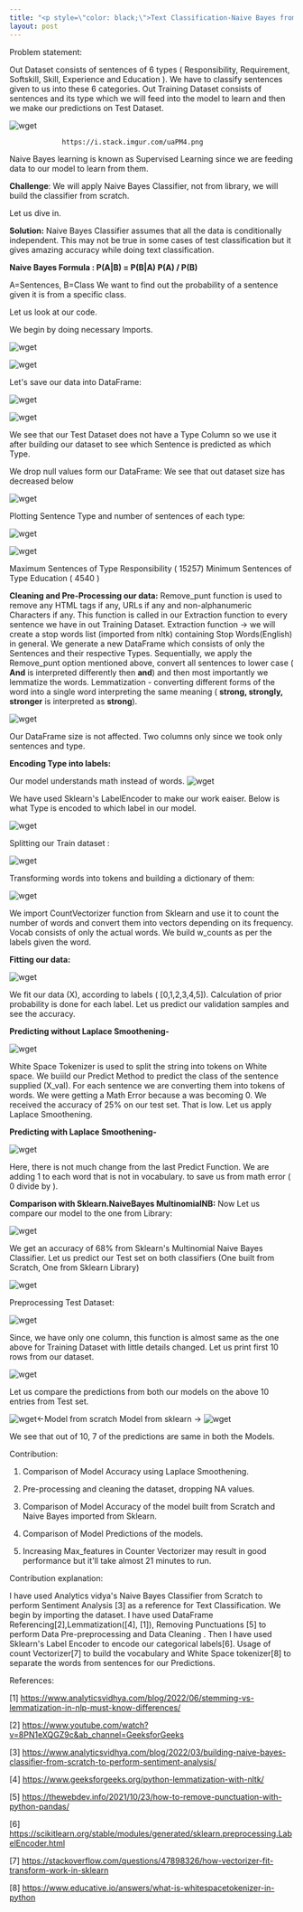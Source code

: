 ```yaml
---
title: "<p style=\"color: black;\">Text Classification-Naive Bayes from Scratch</p>"
layout: post
---
```

Problem statement: 

Out Dataset consists of sentences of 6 types ( Responsibility, Requirement, Softskill, Skill, Experience and Education ). We have to classify sentences given to us into these 6 categories. Out Training Dataset consists of sentences and its type which we will feed into the model to learn and then we make our predictions on Test Dataset. 

![wget](https://github.com/deejachhabra/deejachhabra.github.io/raw/master/_posts/t1.png)

                 https://i.stack.imgur.com/uaPM4.png

Naive Bayes learning is known as Supervised Learning since we are feeding data to our model to learn from them. 

<b>Challenge</b>: We will apply Naive Bayes Classifier, not from library, we will build the classifier from scratch. 

Let us dive in. 

<b>Solution:</b> Naive Bayes Classifier assumes that all the data is conditionally independent. This may not be true in some cases of test classification but it gives amazing accuracy while doing text classification.

<b>Naive Bayes Formula : P(A|B) = P(B|A) P(A) / P(B)</b>

A=Sentences, B=Class
We want to find out the probability of a sentence given it is from a specific class.

Let us look at our code.

We begin by doing necessary Imports.

![wget](https://github.com/deejachhabra/deejachhabra.github.io/raw/master/_posts/t2.png)

![wget](https://github.com/deejachhabra/deejachhabra.github.io/raw/master/_posts/t3.png)

Let's save our data into DataFrame:

![wget](https://github.com/deejachhabra/deejachhabra.github.io/raw/master/_posts/t4.png)

![wget](https://github.com/deejachhabra/deejachhabra.github.io/raw/master/_posts/t5.png)

We see that our Test Dataset does not have a Type Column so we use it after building our dataset to see which Sentence is predicted as which Type.

We drop null values form our DataFrame:
We see that out dataset size has decreased below

![wget](https://github.com/deejachhabra/deejachhabra.github.io/raw/master/_posts/t6.png)

Plotting Sentence Type and number of sentences of each type:

![wget](https://github.com/deejachhabra/deejachhabra.github.io/raw/master/_posts/t7.png)

![wget](https://github.com/deejachhabra/deejachhabra.github.io/raw/master/_posts/t8.png)

Maximum Sentences of Type Responsibility ( 15257)
Minimum Sentences of Type Education ( 4540 )

<b>Cleaning and Pre-Processing our data:</b>
Remove_punt function is used to remove any HTML tags if any, URLs if any and non-alphanumeric Characters if any. This function is called in our Extraction function to every sentence we have in out Training Dataset.
Extraction function -> we will create a stop words list (imported from nltk) containing Stop Words(English) in general.
We generate a new DataFrame which consists of only the Sentences and their respective Types.
Sequentially, we apply the Remove_punt option mentioned above, convert all sentences to lower case ( <b>And</b> is interpreted differently then <b>and</b>) and then most importantly we lemmatize the words. 
Lemmatization - converting different forms of the word into a single word interpreting the same meaning ( <b>strong, strongly, stronger</b> is interpreted as <b>strong</b>). 

![wget](https://github.com/deejachhabra/deejachhabra.github.io/raw/master/_posts/t9.png)

Our DataFrame size is not affected. Two columns only since we took only sentences and type.


<b>Encoding Type into labels: </b>

Our model understands math instead of words.
![wget](https://github.com/deejachhabra/deejachhabra.github.io/raw/master/_posts/t10.png)

We have used Sklearn's LabelEncoder to make our work eaiser.
Below is what Type is encoded to which label in our model.

![wget](https://github.com/deejachhabra/deejachhabra.github.io/raw/master/_posts/t11.png)

Splitting our Train dataset :

![wget](https://github.com/deejachhabra/deejachhabra.github.io/raw/master/_posts/t12.png)

Transforming words into tokens and building a dictionary of them:

![wget](https://github.com/deejachhabra/deejachhabra.github.io/raw/master/_posts/t13.png)

We import CountVectorizer function from Sklearn and use it to count the number of words and convert them into vectors depending on its frequency.
Vocab consists of only the actual words.
We build w_counts as per the labels given the word. 

<b>Fitting our data:</b>

![wget](https://github.com/deejachhabra/deejachhabra.github.io/raw/master/_posts/t14.png)

We fit our data (X), according to labels ( [0,1,2,3,4,5]). Calculation of prior probability is done for each label.
Let us predict our validation samples and see the accuracy. 

<b>Predicting without Laplace Smoothening-</b>

![wget](https://github.com/deejachhabra/deejachhabra.github.io/raw/master/_posts/t15.png)

White Space Tokenizer is used to split the string into tokens on White space. We buiild our Predict Method to predict the class of the sentence supplied (X_val). For each sentence we are converting them into tokens of words.
We were getting a Math Error because a was becoming 0.
We received the accuracy of 25% on our test set. That is low.
Let us apply Laplace Smoothening.

<b>Predicting with Laplace Smoothening-</b>

![wget](https://github.com/deejachhabra/deejachhabra.github.io/raw/master/_posts/t16.png)

Here, there is not much change from the last Predict Function. We are adding 1 to each word that is not in vocabulary. to save us from math error ( 0 divide by ).

<b>Comparison with Sklearn.NaiveBayes MultinomialNB:</b>
Now Let us compare our model to the one from Library:

![wget](https://github.com/deejachhabra/deejachhabra.github.io/raw/master/_posts/t17.png)

We get an accuracy of 68% from Sklearn's Multinomial Naive Bayes Classifier. 
Let us predict our Test set on both classifiers (One built from Scratch, One from Sklearn Library)

![wget](https://github.com/deejachhabra/deejachhabra.github.io/raw/master/_posts/t19.png)

Preprocessing Test Dataset:

![wget](https://github.com/deejachhabra/deejachhabra.github.io/raw/master/_posts/t20.png)

Since, we have only one column, this function is almost same as the one above for Training Dataset with little details changed.
Let us print first 10 rows from our dataset. 

![wget](https://github.com/deejachhabra/deejachhabra.github.io/raw/master/_posts/t21.png)

Let us compare the predictions from both our models on the above 10 entries from Test set.

![wget](https://github.com/deejachhabra/deejachhabra.github.io/raw/master/_posts/t22.png)<-Model from scratch
Model from sklearn -> ![wget](https://github.com/deejachhabra/deejachhabra.github.io/raw/master/_posts/t23.png)

We see that out of 10, 7 of the predictions are same in both the Models.

 

Contribution:

1. Comparison of Model Accuracy using Laplace Smoothening.

2. Pre-processing and cleaning the dataset, dropping NA values.

3. Comparison of Model Accuracy of the model built from Scratch and Naive Bayes imported from Sklearn.

4. Comparison of Model Predictions of the models.

5. Increasing Max_features in Counter Vectorizer may result in good performance but it'll take almost 21 minutes to run.


Contribution explanation:

I have used Analytics vidya's Naive Bayes Classifier from Scratch to perform Sentiment Analysis [3] as a reference for Text Classification. We begin by importing the dataset. I have used DataFrame Referencing[2],Lemmatization([4], [1]), Removing Punctuations [5]  to perform Data Pre-preprocessing and Data Cleaning . Then I have used Sklearn's Label Encoder to encode our categorical labels[6]. Usage of count Vectorizer[7] to build the vocabulary and White Space tokenizer[8] to separate the words from sentences for our Predictions.


References:

[1] https://www.analyticsvidhya.com/blog/2022/06/stemming-vs-lemmatization-in-nlp-must-know-differences/ 

[2] https://www.youtube.com/watch?v=8PN1eXQGZ9c&ab_channel=GeeksforGeeks  

[3] https://www.analyticsvidhya.com/blog/2022/03/building-naive-bayes-classifier-from-scratch-to-perform-sentiment-analysis/

[4] https://www.geeksforgeeks.org/python-lemmatization-with-nltk/ 

[5] https://thewebdev.info/2021/10/23/how-to-remove-punctuation-with-python-pandas/

[6] https://scikitlearn.org/stable/modules/generated/sklearn.preprocessing.LabelEncoder.html

[7] https://stackoverflow.com/questions/47898326/how-vectorizer-fit-transform-work-in-sklearn

[8] https://www.educative.io/answers/what-is-whitespacetokenizer-in-python
